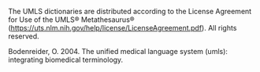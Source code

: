 The UMLS dictionaries are distributed according to the License Agreement for Use of the UMLS® Metathesaurus®
(https://uts.nlm.nih.gov/help/license/LicenseAgreement.pdf). All rights reserved.

Bodenreider,  O. 2004. The  unified  medical  language  system (umls): integrating biomedical terminology.